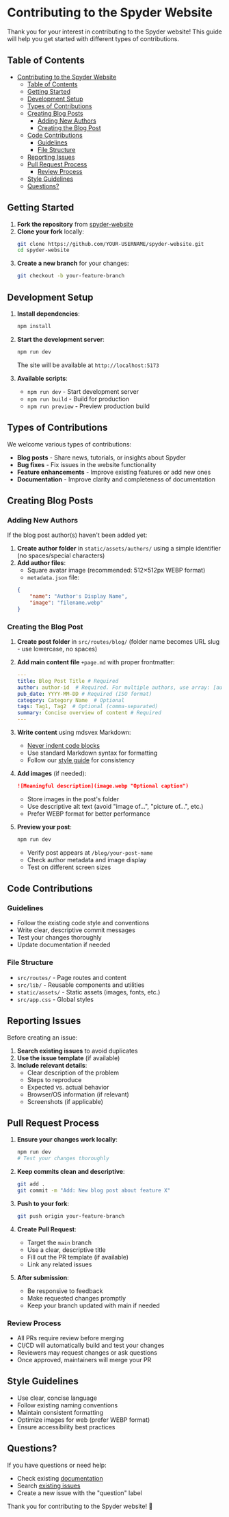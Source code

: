# Contributing to the Spyder Website

Thank you for your interest in contributing to the Spyder website! This guide will help you get started with different types of contributions.

## Table of Contents

- [Contributing to the Spyder Website](#contributing-to-the-spyder-website)
  - [Table of Contents](#table-of-contents)
  - [Getting Started](#getting-started)
  - [Development Setup](#development-setup)
  - [Types of Contributions](#types-of-contributions)
  - [Creating Blog Posts](#creating-blog-posts)
    - [Adding New Authors](#adding-new-authors)
    - [Creating the Blog Post](#creating-the-blog-post)
  - [Code Contributions](#code-contributions)
    - [Guidelines](#guidelines)
    - [File Structure](#file-structure)
  - [Reporting Issues](#reporting-issues)
  - [Pull Request Process](#pull-request-process)
    - [Review Process](#review-process)
  - [Style Guidelines](#style-guidelines)
  - [Questions?](#questions)

## Getting Started

1. **Fork the repository** from [spyder-website](https://github.com/spyder-ide/spyder-website)
2. **Clone your fork** locally:
   ```bash
   git clone https://github.com/YOUR-USERNAME/spyder-website.git
   cd spyder-website
   ```
3. **Create a new branch** for your changes:
   ```bash
   git checkout -b your-feature-branch
   ```

## Development Setup

1. **Install dependencies**:
   ```bash
   npm install
   ```

2. **Start the development server**:
   ```bash
   npm run dev
   ```
   The site will be available at `http://localhost:5173`

3. **Available scripts**:
   - `npm run dev` - Start development server
   - `npm run build` - Build for production
   - `npm run preview` - Preview production build

## Types of Contributions

We welcome various types of contributions:

- **Blog posts** - Share news, tutorials, or insights about Spyder
- **Bug fixes** - Fix issues in the website functionality
- **Feature enhancements** - Improve existing features or add new ones
- **Documentation** - Improve clarity and completeness of documentation

## Creating Blog Posts

### Adding New Authors

If the blog post author(s) haven't been added yet:

1. **Create author folder** in `static/assets/authors/` using a simple identifier (no spaces/special characters)
2. **Add author files**:
   - Square avatar image (recommended: 512×512px WEBP format)
   - `metadata.json` file:
   ```json
   {
       "name": "Author's Display Name",
       "image": "filename.webp"
   }
   ```

### Creating the Blog Post

1. **Create post folder** in `src/routes/blog/` (folder name becomes URL slug - use lowercase, no spaces)

2. **Add main content file** `+page.md` with proper frontmatter:
   ```yaml
   ---
   title: Blog Post Title # Required
   author: author-id  # Required. For multiple authors, use array: [author1, author2]
   pub_date: YYYY-MM-DD # Required (ISO format)
   category: Category Name  # Optional
   tags: Tag1, Tag2  # Optional (comma-separated)
   summary: Concise overview of content # Required
   ---
   ```

3. **Write content** using mdsvex Markdown:
   - [Never indent code blocks](https://mdsvex.pngwn.io/docs#limitations)
   - Use standard Markdown syntax for formatting
   - Follow our [style guide](#style-guidelines) for consistency

4. **Add images** (if needed):
   ```markdown
   ![Meaningful description](image.webp "Optional caption")
   ```
   - Store images in the post's folder
   - Use descriptive alt text (avoid "image of...", "picture of...", etc.)
   - Prefer WEBP format for better performance

5. **Preview your post**:
   ```bash
   npm run dev
   ```
   - Verify post appears at `/blog/your-post-name`
   - Check author metadata and image display
   - Test on different screen sizes

## Code Contributions

### Guidelines

- Follow the existing code style and conventions
- Write clear, descriptive commit messages
- Test your changes thoroughly
- Update documentation if needed

### File Structure

- `src/routes/` - Page routes and content
- `src/lib/` - Reusable components and utilities
- `static/assets/` - Static assets (images, fonts, etc.)
- `src/app.css` - Global styles

## Reporting Issues

Before creating an issue:

1. **Search existing issues** to avoid duplicates
2. **Use the issue template** (if available)
3. **Include relevant details**:
   - Clear description of the problem
   - Steps to reproduce
   - Expected vs. actual behavior
   - Browser/OS information (if relevant)
   - Screenshots (if applicable)

## Pull Request Process

1. **Ensure your changes work locally**:
   ```bash
   npm run dev
   # Test your changes thoroughly
   ```

2. **Keep commits clean and descriptive**:
   ```bash
   git add .
   git commit -m "Add: New blog post about feature X"
   ```

3. **Push to your fork**:
   ```bash
   git push origin your-feature-branch
   ```

4. **Create Pull Request**:
   - Target the `main` branch
   - Use a clear, descriptive title
   - Fill out the PR template (if available)
   - Link any related issues

5. **After submission**:
   - Be responsive to feedback
   - Make requested changes promptly
   - Keep your branch updated with main if needed

### Review Process

- All PRs require review before merging
- CI/CD will automatically build and test your changes
- Reviewers may request changes or ask questions
- Once approved, maintainers will merge your PR

## Style Guidelines

- Use clear, concise language
- Follow existing naming conventions
- Maintain consistent formatting
- Optimize images for web (prefer WEBP format)
- Ensure accessibility best practices

## Questions?

If you have questions or need help:

- Check existing [documentation](README.md)
- Search [existing issues](https://github.com/spyder-ide/spyder-website/issues)
- Create a new issue with the "question" label

Thank you for contributing to the Spyder website! 🎉
